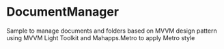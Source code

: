 # DocumentManager
Sample to manage documents and folders based on MVVM design pattern 
using MVVM Light Toolkit and Mahapps.Metro to apply Metro style 
